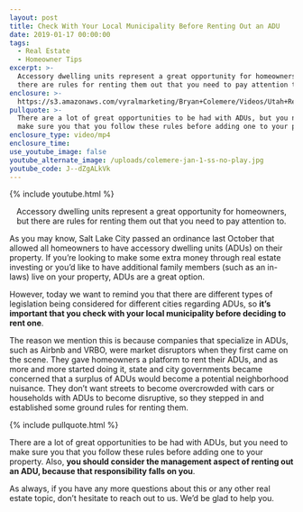 ```yaml
---
layout: post
title: Check With Your Local Municipality Before Renting Out an ADU
date: 2019-01-17 00:00:00
tags:
  - Real Estate
  - Homeowner Tips
excerpt: >-
  Accessory dwelling units represent a great opportunity for homeowners, but
  there are rules for renting them out that you need to pay attention to.
enclosure: >-
  https://s3.amazonaws.com/vyralmarketing/Bryan+Colemere/Videos/Utah+Real+Estate+-+Check+With+Your+Local+Municipality+Before+Renting+Out+an+ADU.mp4
pullquote: >-
  There are a lot of great opportunities to be had with ADUs, but you need to
  make sure you that you follow these rules before adding one to your property.
enclosure_type: video/mp4
enclosure_time:
use_youtube_image: false
youtube_alternate_image: /uploads/colemere-jan-1-ss-no-play.jpg
youtube_code: J--dZgALkVk
---
```


{% include youtube.html %}

<center>Accessory dwelling units represent a great opportunity for homeowners, but there are rules for renting them out that you need to pay attention to.</center>

As you may know, Salt Lake City passed an ordinance last October that allowed all homeowners to have accessory dwelling units (ADUs) on their property. If you’re looking to make some extra money through real estate investing or you’d like to have additional family members (such as an in-laws) live on your property, ADUs are a great option.

However, today we want to remind you that there are different types of legislation being considered for different cities regarding ADUs, so **it’s important that you check with your local municipality before deciding to rent one**.

The reason we mention this is because companies that specialize in ADUs, such as Airbnb and VRBO, were market disruptors when they first came on the scene. They gave homeowners a platform to rent their ADUs, and as more and more started doing it, state and city governments became concerned that a surplus of ADUs would become a potential neighborhood nuisance. They don’t want streets to become overcrowded with cars or households with ADUs to become disruptive, so they stepped in and established some ground rules for renting them.

{% include pullquote.html %}

There are a lot of great opportunities to be had with ADUs, but you need to make sure you that you follow these rules before adding one to your property. Also, **you should consider the management aspect of renting out an ADU, because that responsibility falls on you**.

As always, if you have any more questions about this or any other real estate topic, don’t hesitate to reach out to us. We’d be glad to help you.
